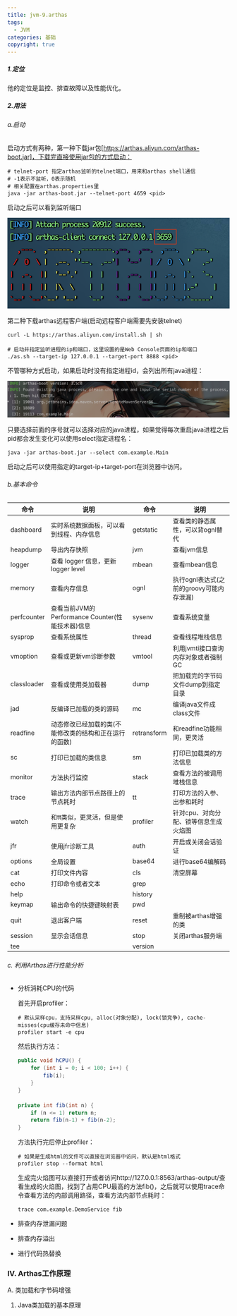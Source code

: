 ```yaml
---
title: jvm-9.arthas
tags:
  - JVM
categories: 基础
copyright: true
---
```


##### 1.定位

他的定位是监控、排查故障以及性能优化。

##### 2.用法

###### a.启动

启动方式有两种，第一种下载jar包[https://arthas.aliyun.com/arthas-boot.jar]，下载完直接使用jar包的方式启动：

```shell
# telnet-port 指定arthas监听的telnet端口，用来和arthas shell通信
# -1表示不监听，0表示随机
# 相关配置在arthas.properties里
java -jar arthas-boot.jar --telnet-port 4659 <pid>
```

启动之后可以看到监听端口

![arthas启动成功](https://raw.githubusercontent.com/wangxiaohong123/p-bed/main/uPic/arthas启动成功.png)

第二种下载arthas远程客户端(启动远程客户端需要先安装telnet)

```shell
curl -L https://arthas.aliyun.com/install.sh | sh

# 启动并指定监听进程的ip和端口，这里设置的是Web Console页面的ip和端口
./as.sh --target-ip 127.0.0.1 --target-port 8888 <pid>
```

不管哪种方式启动，如果启动时没有指定进程id，会列出所有java进程：

![Xnip2023-07-27_08-54-03](https://raw.githubusercontent.com/wangxiaohong123/p-bed/main/uPic/Xnip2023-07-27_08-54-03.png)

只要选择前面的序号就可以选择对应的java进程，如果觉得每次重启java进程之后pid都会发生变化可以使用select指定进程名：

```shell
java -jar arthas-boot.jar --select com.example.Main
```

启动之后可以使用指定的target-ip+target-port在浏览器中访问。

###### b.基本命令

| 命令        | 说明                                                   | 命令        | 说明                                     |
| ----------- | ------------------------------------------------------ | ----------- | ---------------------------------------- |
| dashboard   | 实时系统数据面板，可以看到线程、内存信息               | getstatic   | 查看类的静态属性，可以背ognl替代         |
| heapdump    | 导出内存快照                                           | jvm         | 查看jvm信息                              |
| logger      | 查看 logger 信息，更新 logger level                    | mbean       | 查看mbean信息                            |
| memory      | 查看内存信息                                           | ognl        | 执行ognl表达式(之前的groovy可能内存泄漏) |
| perfcounter | 查看当前JVM的Performance Counter(性能技术器)信息       | sysenv      | 查看系统变量                             |
| sysprop     | 查看系统属性                                           | thread      | 查看线程堆栈信息                         |
| vmoption    | 查看或更新vm诊断参数                                   | vmtool      | 利用jvmti接口查询内存对象或者强制GC      |
| classloader | 查看或使用类加载器                                     | dump        | 把加载完的字节码文件dump到指定目录       |
| jad         | 反编译已加载的类的源码                                 | mc          | 编译java文件成class文件                  |
| readfine    | 动态修改已经加载的类(不能修改类的结构和正在运行的函数) | retransform | 和readfine功能相同，更灵活               |
| sc          | 打印已加载的类信息                                     | sm          | 打印已加载类的方法信息                   |
| monitor     | 方法执行监控                                           | stack       | 查看方法的被调用堆栈信息                 |
| trace       | 输出方法内部节点路径上的节点耗时                       | tt          | 打印方法的入参、出参和耗时               |
| watch       | 和tt类似，更灵活，但是使用更复杂                       | profiler    | 针对cpu、对向分配、锁等信息生成火焰图    |
| jfr         | 使用jfr诊断工具                                        | auth        | 开启或关闭会话验证                       |
| options     | 全局设置                                               | base64      | 进行base64编解码                         |
| cat         | 打印文件内容                                           | cls         | 清空屏幕                                 |
| echo        | 打印命令或者文本                                       | grep        |                                          |
| help        |                                                        | history     |                                          |
| keymap      | 输出命令的快捷键映射表                                 | pwd         |                                          |
| quit        | 退出客户端                                             | reset       | 重制被arthas增强的类                     |
| session     | 显示会话信息                                           | stop        | 关闭arthas服务端                         |
| tee         |                                                        | version     |                                          |

###### c. 利用Arthas进行性能分析

-   分析消耗CPU的代码

    首先开启profiler：

    ```shell
    # 默认采样cpu，支持采样cpu, alloc(对象分配), lock(锁竞争), cache-misses(cpu缓存未命中信息)
    profiler start -e cpu
    ```

    然后执行方法：

    ```java
    public void hCPU() {
        for (int i = 0; i < 100; i++) {
            fib(i);
        }
    }
    
    private int fib(int n) {
        if (n <= 1) return n;
        return fib(n-1) + fib(n-2);
    }
    ```

    方法执行完后停止profiler：

    ```shell
    # 如果是生成html的文件可以直接在浏览器中访问，默认是html格式
    profiler stop --format html
    ```

    生成完火焰图可以直接打开或者访问http://127.0.0.1:8563/arthas-output/查看生成的火焰图，找到了占用CPU最高的方法fib()，之后就可以使用trace命令查看方法的内部调用路径，查看方法内部节点耗时：

    ```shell
    trace com.example.DemoService fib
    ```

-   排查内存泄漏问题

    

-   排查内存溢出

-   进行代码热替换

### IV. Arthas工作原理

A. 类加载和字节码增强

1.  Java类加载的基本原理